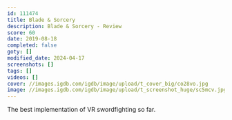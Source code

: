 ```yaml
---
id: 111474
title: Blade & Sorcery
description: Blade & Sorcery - Review
score: 60
date: 2019-08-18
completed: false
goty: []
modified_date: 2024-04-17
screenshots: []
tags: []
videos: []
cover: //images.igdb.com/igdb/image/upload/t_cover_big/co28vo.jpg
image: //images.igdb.com/igdb/image/upload/t_screenshot_huge/sc5mcv.jpg
---
```

The best implementation of VR swordfighting so far.